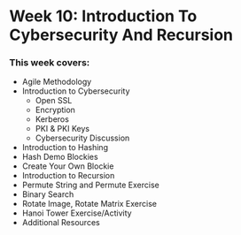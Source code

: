 # Week 10: Introduction To Cybersecurity And Recursion

### This week covers:
- Agile Methodology
- Introduction to Cybersecurity
  - Open SSL
  - Encryption
  - Kerberos 
  - PKI & PKI Keys
  - Cybersecurity Discussion
- Introduction to Hashing
-   Hash Demo Blockies
-   Create Your Own Blockie
- Introduction to Recursion
- Permute String and Permute Exercise
- Binary Search
- Rotate Image, Rotate Matrix Exercise
- Hanoi Tower Exercise/Activity
- Additional Resources
